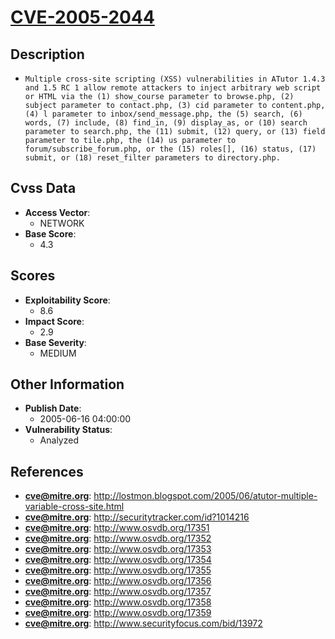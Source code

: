 
# [CVE-2005-2044](http://lostmon.blogspot.com/2005/06/atutor-multiple-variable-cross-site.html)

## Description

- `Multiple cross-site scripting (XSS) vulnerabilities in ATutor 1.4.3 and 1.5 RC 1 allow remote attackers to inject arbitrary web script or HTML via the (1) show_course parameter to browse.php, (2) subject parameter to contact.php, (3) cid parameter to content.php, (4) l parameter to inbox/send_message.php, the (5) search, (6) words, (7) include, (8) find_in, (9) display_as, or (10) search parameter to search.php, the (11) submit, (12) query, or (13) field parameter to tile.php, the (14) us parameter to forum/subscribe_forum.php, or the (15) roles[], (16) status, (17) submit, or (18) reset_filter parameters to directory.php.`

## Cvss Data

- **Access Vector**:
  - NETWORK
- **Base Score**:
  - 4.3

## Scores

- **Exploitability Score**:
  - 8.6
- **Impact Score**:
  - 2.9
- **Base Severity**:
  - MEDIUM

## Other Information

- **Publish Date**:
  - 2005-06-16 04:00:00
- **Vulnerability Status**:
  - Analyzed

## References

- **cve@mitre.org**: http://lostmon.blogspot.com/2005/06/atutor-multiple-variable-cross-site.html
- **cve@mitre.org**: http://securitytracker.com/id?1014216
- **cve@mitre.org**: http://www.osvdb.org/17351
- **cve@mitre.org**: http://www.osvdb.org/17352
- **cve@mitre.org**: http://www.osvdb.org/17353
- **cve@mitre.org**: http://www.osvdb.org/17354
- **cve@mitre.org**: http://www.osvdb.org/17355
- **cve@mitre.org**: http://www.osvdb.org/17356
- **cve@mitre.org**: http://www.osvdb.org/17357
- **cve@mitre.org**: http://www.osvdb.org/17358
- **cve@mitre.org**: http://www.osvdb.org/17359
- **cve@mitre.org**: http://www.securityfocus.com/bid/13972
